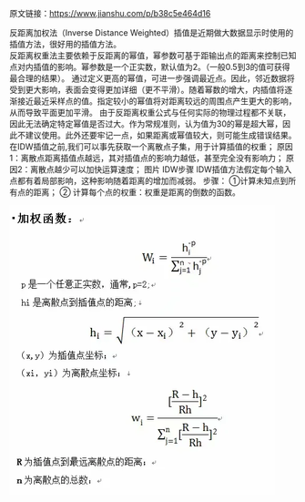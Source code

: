 原文链接：https://www.jianshu.com/p/b38c5e464d16

反距离加权法（Inverse Distance Weighted）插值是近期做大数据显示时使用的插值方法，很好用的插值方法。  
反距离权重法主要依赖于反距离的幂值，幂参数可基于距输出点的距离来控制已知点对内插值的影响。幂参数是一个正实数，默认值为2。（一般0.5到3的值可获得最合理的结果）。
通过定义更高的幂值，可进一步强调最近点。因此，邻近数据将受到更大影响，表面会变得更加详细（更不平滑）。随着幂数的增大，内插值将逐渐接近最近采样点的值。指定较小的幂值将对距离较远的周围点产生更大的影响，从而导致平面更加平滑。
由于反距离权重公式与任何实际的物理过程都不关联，因此无法确定特定幂值是否过大。作为常规准则，认为值为30的幂是超大幂，因此不建议使用。此外还要牢记一点，如果距离或幂值较大，则可能生成错误结果。
在IDW插值之前,我们可以事先获取一个离散点子集，用于计算插值的权重；
原因1：离散点距离插值点越远，其对插值点的影响力越低，甚至完全没有影响力；
原因2：离散点越少可以加快运算速度；
图片
IDW步骤
IDW插值方法假定每个输入点都有着局部影响，这种影响随着距离的增加而减弱。
步骤：
①计算未知点到所有点的距离；
② 计算每个点的权重：权重是距离的倒数的函数。

![](../images/反距离加权法md/0.webp)
